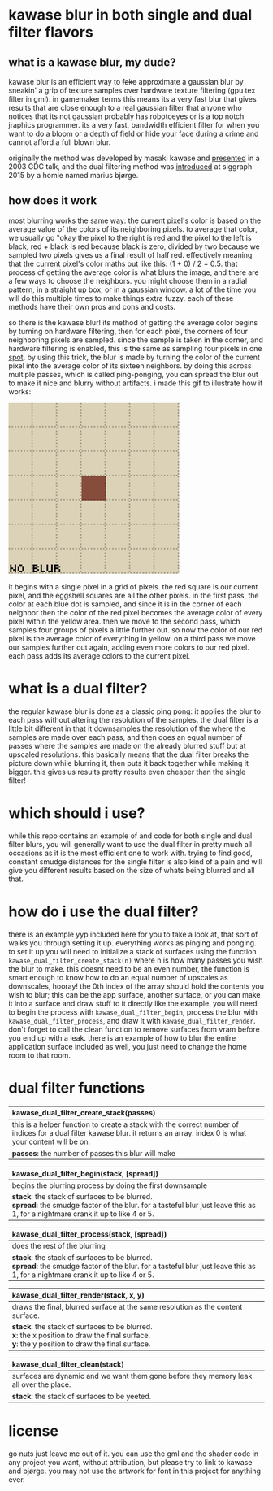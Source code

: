 # kawase blur in both single and dual filter flavors

## what is a kawase blur, my dude?
kawase blur is an efficient way to ~~fake~~ approximate a gaussian blur by sneakin' a grip of texture samples over hardware texture filtering (gpu tex filter in gml). in gamemaker terms this means its a very fast blur that gives results that are close enough to a real gaussian filter that anyone who notices that its not gaussian probably has robotoeyes or is a top notch jraphics programmer. its a very fast, bandwidth efficient filter for when you want to do a bloom or a depth of field or hide your face during a crime and cannot afford a full blown blur.

originally the method was developed by masaki kawase and [presented](https://web.archive.org/web/20190324074351/https://genderi.org/frame-buffer-postprocessing-effects-in-double-s-t-e-a-l-wreckl.html) in a 2003 GDC talk, and the dual filtering method was [introduced](https://community.arm.com/cfs-file/__key/communityserver-blogs-components-weblogfiles/00-00-00-20-66/siggraph2015_2D00_mmg_2D00_marius_2D00_notes.pdf) at siggraph 2015 by a homie named marius bjørge.

## how does it work
most blurring works the same way: the current pixel's color is based on the average value of the colors of its neighboring pixels. to average that color, we usually go "okay the pixel to the right is red and the pixel to the left is black, red + black is red because black is zero, divided by two because we sampled two pixels gives us a final result of half red. effectively meaning that the current pixel's color maths out like this: (1 + 0) / 2 = 0.5. that process of getting the average color is what blurs the image, and there are a few ways to choose the neighbors. you might choose them in a radial pattern, in a straight up box, or in a gaussian window. a lot of the time you will do this multiple times to make things extra fuzzy. each of these methods have their own pros and cons and costs.

so there is the kawase blur! its method of getting the average color begins by turning on hardware filtering, then for each pixel, the corners of four neighboring pixels are sampled. since the sample is taken in the corner, and hardware filtering is enabled, this is the same as sampling four pixels in one [spot](https://en.wikipedia.org/wiki/Four_Corners). by using this trick, the blur is made by turning the color of the current pixel into the average color of its sixteen neighbors. by doing this across multiple passes, which is called ping-ponging, you can spread the blur out to make it nice and blurry without artifacts. i made this gif to illustrate how it works:

![how this works](https://github.com/attic-stuff/single-and-dual-kawase-blur-for-gamemaker/blob/master/kawaseblur.gif)

it begins with a single pixel in a grid of pixels. the red square is our current pixel, and the eggshell squares are all the other pixels. in the first pass, the color at each blue dot is sampled, and since it is in the corner of each neighbor then the color of the red pixel becomes the average color of every pixel within the yellow area. then we move to the second pass, which samples four groups of pixels a little further out. so now the color of our red pixel is the average color of everything in yellow. on a third pass we move our samples further out again, adding even more colors to our red pixel. each pass adds its average colors to the current pixel.

# what is a dual filter?
the regular kawase blur is done as a classic ping pong: it applies the blur to each pass without altering the resolution of the samples. the dual filter is a little bit different in that it downsamples the resolution of the where the samples are made over each pass, and then does an equal number of passes where the samples are made on the already blurred stuff but at upscaled resolutions. this basically means that the dual filter breaks the picture down while blurring it, then puts it back together while making it bigger. this gives us results pretty results even cheaper than the single filter!

# which should i use?
while this repo contains an example of and code for both single and dual filter blurs, you will generally want to use the dual filter in pretty much all occasions as it is the most efficient one to work with. trying to find good, constant smudge distances for the single filter is also kind of a pain and will give you different results based on the size of whats being blurred and all that.

# how do i use the dual filter?
there is an example yyp included here for you to take a look at, that sort of walks you through setting it up. everything works as pinging and ponging. to set it up you will need to initialize a stack of surfaces using the function ``kawase_dual_filter_create_stack(n)`` where n is how many passes you wish the blur to make. this doesnt need to be an even number, the function is smart enough to know how to do an equal number of upscales as downscales, hooray! the 0th index of the array should hold the contents you wish to blur; this can be the app surface, another surface, or you can make it into a surface and draw stuff to it directly like the example. you will need to begin the process with ``kawase_dual_filter_begin``, process the blur with ``kawase_dual_filter_process``, and draw it with ``kawase_dual_filter_render``. don't forget to call the clean function to remove surfaces from vram before you end up with a leak. there is an example of how to blur the entire application surface included as well, you just need to change the home room to that room.

# dual filter functions
| kawase_dual_filter_create_stack(passes)                      |
| :----------------------------------------------------------- |
| this is a helper function to create a stack with the correct number of indices for a dual filter kawase blur. it returns an array. index 0 is what your content will be on. |
| **passes**: the number of passes this blur will make         |

| kawase_dual_filter_begin(stack, [spread])                    |
| :----------------------------------------------------------- |
| begins the blurring process by doing the first downsample    |
| **stack**: the stack of surfaces to be blurred.<br />**spread**: the smudge factor of the blur. for a tasteful blur just leave this as 1, for a nightmare crank it up to like 4 or 5. |

| kawase_dual_filter_process(stack, [spread])                  |
| :----------------------------------------------------------- |
| does the rest of the blurring                                |
| **stack**: the stack of surfaces to be blurred.<br />**spread**: the smudge factor of the blur. for a tasteful blur just leave this as 1, for a nightmare crank it up to like 4 or 5. |

| kawase_dual_filter_render(stack, x, y)                       |
| :----------------------------------------------------------- |
| draws the final, blurred surface at the same resolution as the content surface. |
| **stack**: the stack of surfaces to be blurred.<br />**x**: the x position to draw the final surface.<br />**y**: the y position to draw the final surface. |

| kawase_dual_filter_clean(stack)                              |
| :----------------------------------------------------------- |
| surfaces are dynamic and we want them gone before they memory leak all over the place. |
| **stack**: the stack of surfaces to be yeeted.               |



# license
go nuts just leave me out of it. you can use the gml and the shader code in any project you want, without attribution, but please try to link to kawase and bjørge. you may not use the artwork for font in this project for anything ever.
